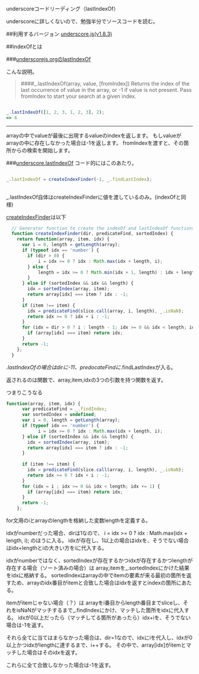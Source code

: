 underscoreコードリーディング（lastIndexOf）

underscoreに詳しくないので、勉強半分でソースコードを読む。



##利用するバージョン
[underscore.js(v1.8.3)](https://github.com/jashkenas/underscore/tree/1.8.3)


##indexOfとは


###[underscorejs.orgのlastIndexOf](http://underscorejs.org/#lastIndexOf)

こんな説明。
>####_.lastIndexOf(array, value, [fromIndex]) 
>Returns the index of the last occurrence of value in the array, or -1 if value is not present.
>Pass fromIndex to start your search at a given index.


```javascript

_.lastIndexOf([1, 2, 3, 1, 2, 3], 2);
=> 4

```
------------- 
arrayの中でvalueが最後に出現するvalueのindexを返します。
もしvalueがarrayの中に存在しなかった場合は-1を返します。
fromIndexを渡すと、その箇所からの検索を開始します。


###[underscore.lastIndexOf](https://github.com/jashkenas/underscore/blob/1.8.3/underscore.js#L673)
コード的にはこのあたり。

```javascript

_.lastIndexOf = createIndexFinder(-1, _.findLastIndex);
  
```

_.lastIndexOf自体はcreateIndexFinderに値を渡しているのみ。(indexOfと同様)

[createIndexFinder](https://github.com/jashkenas/underscore/blob/1.8.3/underscore.js#L643)は以下

```javascript
  // Generator function to create the indexOf and lastIndexOf functions
  function createIndexFinder(dir, predicateFind, sortedIndex) {
    return function(array, item, idx) {
      var i = 0, length = getLength(array);
      if (typeof idx == 'number') {
        if (dir > 0) {
            i = idx >= 0 ? idx : Math.max(idx + length, i);
        } else {
            length = idx >= 0 ? Math.min(idx + 1, length) : idx + length + 1;
        }
      } else if (sortedIndex && idx && length) {
        idx = sortedIndex(array, item);
        return array[idx] === item ? idx : -1;
      }
      if (item !== item) {
        idx = predicateFind(slice.call(array, i, length), _.isNaN);
        return idx >= 0 ? idx + i : -1;
      }
      for (idx = dir > 0 ? i : length - 1; idx >= 0 && idx < length; idx += dir) {
        if (array[idx] === item) return idx;
      }
      return -1;
    };
  }
```
_.lastIndexOfの場合はdirに-11、predocateFindに_.findLastIndexが入る。

返されるのは関数で、array,item,idxの3つの引数を持つ関数を返す。

つまりこうなる


```javascript
function(array, item, idx) {
      var predicateFind = _.findIndex;
      var sortedIndex = undefined;
      var i = 0, length = getLength(array);
      if (typeof idx == 'number') {
            i = idx >= 0 ? idx : Math.max(idx + length, i);
      } else if (sortedIndex && idx && length) {
        idx = sortedIndex(array, item);
        return array[idx] === item ? idx : -1;
      }
      
      if (item !== item) {
        idx = predicateFind(slice.call(array, i, length), _.isNaN);
        return idx >= 0 ? idx + i : -1;
      }
      for (idx = i ; idx >= 0 && idx < length; idx += 1) {
        if (array[idx] === item) return idx;
      }
      return -1;
    };
```
for文用のiとarrayのlengthを格納した変数lengthを定義する。

idxがnumberだった場合、dirは1なので、
i = idx >= 0 ? idx : Math.max(idx + length, i);
のほうに入る。
idxが存在し、1以上の場合はidxを、そうでない場合はidx+lengthとiの大きい方をiに代入する。

idxがnumberではなく、sortedIndexが存在するかつidxが存在するかつlengthが存在する場合（ソート済みの場合）は
array,itemを_.sortedIndexにかけた結果をidxに格納する。
sortedIndexはarrayの中でitemの要素が来る最初の箇所を返すため、arrayのidx番目がitemと合致した場合はidxを返すとindexの箇所にあたる。


itemがitemじゃない場合（？）は
arrayをi番目からlength番目までsliceし、それをisNaNがマッチするまで_.findIndexにかけ、マッチした箇所をidxに代入する。
idxが0以上だったら（マッチしてる箇所があったら）idx+iを、そうでない場合は-1を返す。

それら全てに当てはまらなかった場合は、dir=1なので、idxにiを代入し、idxが0以上かつidxがlengthに達するまで、i++する。
その中で、array[idx]がitemとマッチした場合はそのidxを返す。

これらに全て合致しなかった場合は-1を返す。
